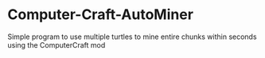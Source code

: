 # Computer-Craft-AutoMiner

Simple program to use multiple turtles to mine entire chunks within seconds using the ComputerCraft mod
